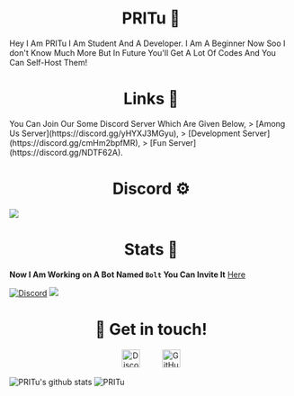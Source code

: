 </p>
<h1 align="center">PRITu 👋</h1>
Hey I Am PRITu I Am Student And A Developer. I Am A Beginner Now Soo I don't Know Much More But In Future You'll Get A Lot Of Codes And You Can Self-Host Them!  

</p>
<h1 align="center">Links 🔗</h1>
You Can Join Our Some Discord Server Which Are Given Below,
> [Among Us Server](https://discord.gg/yHYXJ3MGyu),
> [Development Server](https://discord.gg/cmHm2bpfMR),
> [Fun Server](https://discord.gg/NDTF62A).

</p>
<h1 align="center">Discord ⚙️</h1>

[![](https://cdn.discordapp.com/attachments/773453973197815839/785367861283258378/IMG_20201207_102104.png)](https://discord.gg/NDTF62A)

</p>
<h1 align="center">Stats 📰</h1>

**Now I Am Working on A Bot Named `Bolt` You Can Invite It** [Here](https://discord.com/oauth2/authorize?client_id=761574724832591885&permissions=37080128&scope=bot)

[![Discord](https://img.shields.io/discord/757891730165989396.svg?label=&logo=discord&logoColor=ffffff&color=7389D8&labelColor=6A7EC2)](hhttps://discord.gg/NDTF62A)
![](https://api.ghprofile.me/view?username=PRITu-v2&style=flat)


</p>
<h1 align="center">🤝 Get in touch!</h1>
<p align="center">
<a href="https://discord.gg/NDTF62A" target="_blank"><img alt="Discord" title="Discord" height="32" width="32" src="https://raw.githubusercontent.com/peterthehan/peterthehan/master/assets/discord.svg"></a>&nbsp;&nbsp;&nbsp;&nbsp;&nbsp;&nbsp;&nbsp;&nbsp;&nbsp;
<a href="https://github.com/PRITu-v2"><img alt="GitHub" title="GitHub" height="32" width="32" src="https://raw.githubusercontent.com/peterthehan/peterthehan/master/assets/github.svg"></a>
</p>


![PRITu's github stats](https://github-readme-stats.vercel.app/api?username=PRITu-v2&show_icons=true&theme=tokyonight)
![PRITu](https://github-readme-stats.vercel.app/api/top-langs?username=PRITu-v2&show_icons=true&theme=tokyonight&layout=compact)
